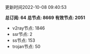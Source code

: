 更新时间2022-10-08 09:40:53

**总订阅: 64**
**总节点: 8669**
**有效节点: 2051**
- v2ray节点: 1846
- ssr节点: 2
- ss节点: 153
- trojan节点: 50

